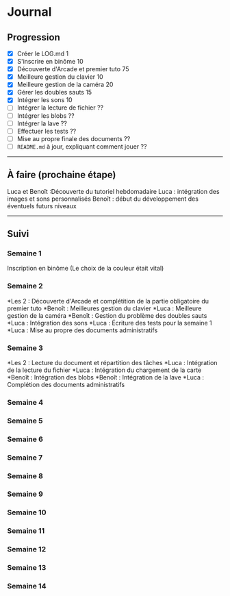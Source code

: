 # Journal

## Progression

* [x] Créer le LOG.md                                                 1
* [x] S'inscrire en binôme                                            10
* [x] Découverte d'Arcade et premier tuto                             75
* [x] Meilleure gestion du clavier                                    10
* [x] Meilleure gestion de la caméra                                  20
* [x] Gérer les doubles sauts                                         15
* [x] Intégrer les sons                                               10
* [ ] Intégrer la lecture de fichier                                  ??
* [ ] Intégrer les blobs                                              ??
* [ ] Intégrer la lave                                                ??
* [ ] Effectuer les tests                                             ??
* [ ] Mise au propre finale des documents                             ??
* [ ] `README.md` à jour, expliquant comment jouer                    ??

---

## À faire (prochaine étape)

Luca et Benoît :Découverte du tutoriel hebdomadaire 
Luca : intégration des images et sons personnalisés
Benoît : début du développement des éventuels futurs niveaux

---

## Suivi

### Semaine 1
Inscription en binôme (Le choix de la couleur était vital)

### Semaine 2
*Les 2 : Découverte d'Arcade et complétition de la partie obligatoire du premier tuto
*Benoît : Meilleures gestion du clavier
*Luca : Meilleure gestion de la caméra
*Benoît : Gestion du problème des doubles sauts
*Luca : Intégration des sons
*Luca : Écriture des tests pour la semaine 1
*Luca : Mise au propre des documents administratifs

### Semaine 3
*Les 2 : Lecture du document et répartition des tâches
*Luca : Intégration de la lecture du fichier
*Luca : Intégration du chargement de la carte
*Benoît : Intégration des blobs
*Benoît : Intégration de la lave
*Luca : Complétion des documents administratifs

### Semaine 4

### Semaine 5

### Semaine 6

### Semaine 7

### Semaine 8

### Semaine 9

### Semaine 10

### Semaine 11

### Semaine 12

### Semaine 13

### Semaine 14